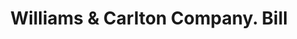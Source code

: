 ---
doi: 10.7916/D8B2967V
date_other: '1900'
date_other_textual: 1900-1909
form: printed ephemera
genre:
- Invoices
name:
- Williams & Carlton Company
object_in_context_url: https://biggert.cul.columbia.edu/items/view/ave_biggert_00079
subject_hierarchical_geographic:
- Hartford, Connecticut, United States
subject_name:
- Williams & Carlton Company
title: Williams & Carlton Company. Bill
sort_title: Williams & Carlton Company. Bill
call_number: ave_biggert_00079
coordinates:
- 41.7625,-72.67416666666666
pid: ave_biggert_00079
identifiers: ave_biggert_00079
thumbnail: https://derivativo-1.library.columbia.edu/iiif/2/ldpd:342859/full/!256,256/0/native.jpg
permalink: "/biggert/ave_biggert_00079/"
layout: iiif-image-page
---